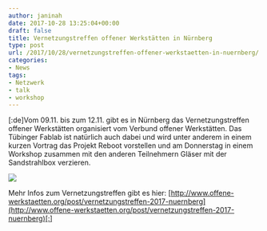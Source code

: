 ```yaml
---
author: janinah
date: 2017-10-28 13:25:04+00:00
draft: false
title: Vernetzungstreffen offener Werkstätten in Nürnberg
type: post
url: /2017/10/28/vernetzungstreffen-offener-werkstaetten-in-nuernberg/
categories:
- News
tags:
- Netzwerk
- talk
- workshop
---
```


[:de]Vom 09.11. bis zum 12.11. gibt es in Nürnberg das Vernetzungstreffen offener Werkstätten organisiert vom Verbund offener Werkstätten. Das Tübinger Fablab ist natürlich auch dabei und wird unter anderem in einem kurzen Vortrag das Projekt Reboot vorstellen und am Donnerstag in einem Workshop zusammen mit den anderen Teilnehmern Gläser mit der Sandstrahlbox verzieren.

![](https://www.fablab-neckar-alb.org/wp-content/uploads/2017/08/IMG-20170731-WA0006-225x300.jpg)


Mehr Infos zum Vernetzungstreffen gibt es hier: [http://www.offene-werkstaetten.org/post/vernetzungstreffen-2017-nuernberg](http://www.offene-werkstaetten.org/post/vernetzungstreffen-2017-nuernberg)[:]
